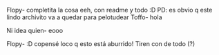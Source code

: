 Flopy- completita la cosa eeh, con readme y todo :D 
	   PD: es obvio q este lindo archivito va a quedar para pelotudear
Toffo- hola


Ni idea quien- eooo

Flopy- :D copensé loco q esto está aburrido! Tiren con de todo (?)
